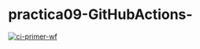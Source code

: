 # practica09-GitHubActions-

[![ci-primer-wf](https://github.com/MariaPerezCatalinas/practica09-GitHubActions/actions/workflows/ci-primer-wf.yml/badge.svg)](https://github.com/MariaPerezCatalinas/practica09-GitHubActions/actions/workflows/ci-primer-wf.yml)
